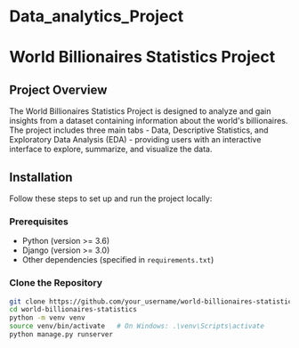 # Data_analytics_Project

# World Billionaires Statistics Project

## Project Overview

The World Billionaires Statistics Project is designed to analyze and gain insights from a dataset containing information about the world's billionaires. The project includes three main tabs - Data, Descriptive Statistics, and Exploratory Data Analysis (EDA) - providing users with an interactive interface to explore, summarize, and visualize the data.

## Installation

Follow these steps to set up and run the project locally:

### Prerequisites

- Python (version >= 3.6)
- Django (version >= 3.0)
- Other dependencies (specified in `requirements.txt`)

### Clone the Repository

```bash
git clone https://github.com/your_username/world-billionaires-statistics.git
cd world-billionaires-statistics
python -m venv venv
source venv/bin/activate   # On Windows: .\venv\Scripts\activate
python manage.py runserver


